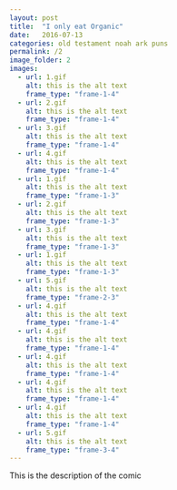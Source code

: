 ```yaml
---
layout: post
title:  "I only eat Organic"
date:   2016-07-13
categories: old testament noah ark puns
permalink: /2
image_folder: 2
images:
  - url: 1.gif
    alt: this is the alt text
    frame_type: "frame-1-4"
  - url: 2.gif
    alt: this is the alt text
    frame_type: "frame-1-4"
  - url: 3.gif
    alt: this is the alt text
    frame_type: "frame-1-4"
  - url: 4.gif
    alt: this is the alt text
    frame_type: "frame-1-4"
  - url: 1.gif
    alt: this is the alt text
    frame_type: "frame-1-3"
  - url: 2.gif
    alt: this is the alt text
    frame_type: "frame-1-3"
  - url: 3.gif
    alt: this is the alt text
    frame_type: "frame-1-3"
  - url: 1.gif
    alt: this is the alt text
    frame_type: "frame-1-3"
  - url: 5.gif
    alt: this is the alt text
    frame_type: "frame-2-3"
  - url: 4.gif
    alt: this is the alt text
    frame_type: "frame-1-4"
  - url: 4.gif
    alt: this is the alt text
    frame_type: "frame-1-4"
  - url: 4.gif
    alt: this is the alt text
    frame_type: "frame-1-4"
  - url: 4.gif
    alt: this is the alt text
    frame_type: "frame-1-4"
  - url: 4.gif
    alt: this is the alt text
    frame_type: "frame-1-4"
  - url: 5.gif
    alt: this is the alt text
    frame_type: "frame-3-4"
---
```


This is the description of the comic
